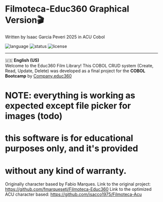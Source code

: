 # Filmoteca-Educ360 Graphical Version🎬
Written by Isaac Garcia Peveri 2025 in ACU Cobol

![language](https://img.shields.io/badge/language-COBOL-blue)
![status](https://img.shields.io/badge/status-Educacional-orange)
![license](https://img.shields.io/badge/license-MIT-green)

---

🇺🇸 **English (US)**  
Welcome to the Educ360 Film Library! 
This COBOL CRUD system (Create, Read, Update, Delete) was developed as a final project for the **COBOL Bootcamp** by [Company.educ360](https://companye.academy/)

# NOTE: everything is working as expected except file picker for images (todo)
#       this software is for educational purposes only, and it's provided
#       without any kind of warranty.

Originally character based by Fabio Marques.
Link to the original project: https://github.com/fmarqueseti/Filmoteca-Educ360
Link to the optimized ACU character based: https://github.com/isacco1975/Filmoteca-Acu
